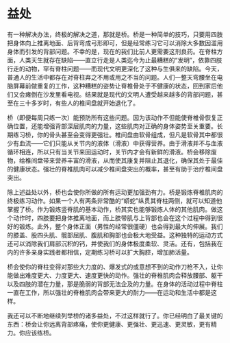 # 益处

有一种解决办法，终极的解决之道，那就是桥。桥是一种简单的技巧，只要用四肢把身体向上推离地面、后背弯成弓形即可，但是经常练习它可以消除大多数因滥用身体而引发的背部问题。不幸的是，现在的我们比前人更需要这剂良药。在脊柱方面，人类天生就存在缺陷——直立行走是人类迄今为止最糟糕的“发明”，依靠四肢行走的动物，罕有脊柱问题——而现代文明更深化了这种与生俱来的缺陷。今天，普通人的生活中都存在对脊柱弃之不用或用之不当的问题。人们一整天弯腰坐在电脑屏幕前做重复的工作，这种糟糕的姿势让脊椎骨处于不健康的状态，回到家后他们又会瘫倒在沙发里看电视。结果就是现代的文明人遭受越来越多的背部问题，甚至在三十多岁时，有些人的椎间盘就开始退化了。

桥（即便每周只练一次）能预防所有这些问题。因为该动作不但能使脊椎骨恢复正确位置，还能增强背部深层肌肉的力量，这些肌肉对正确的身体姿势至关重要。长期练习桥，你的骨头甚至会变得更强壮。椎间盘由软骨组成，但凡是软骨其中都很少有血流——它们只能从关节内的液体（滑液）中获得营养。由于滑液并不与血液循环相连，所以只有当关节来回运动时，关节内才会有新鲜的滑液。桥会移除废物，给椎间盘带来营养丰富的滑液，从而使其康复并阻止其退化，确保其处于最佳的健康状态。强壮的脊椎肌肉可以减少椎间盘突出的概率，甚至有助于治疗椎间盘突出。

除上述益处以外，桥也会使你所做的所有运动更加强劲有力。桥是锻炼脊椎肌肉的终极练习动作。如果一个人有两条非常酷的“蟒蛇”纵贯其脊柱两侧，就可以知道他掌握了桥。作为锻炼竖脊肌的基本动作，桥其实也能够锻炼人体的其他肌肉。做这个动作时，四肢要把身体推离地面，而上肢带肌与上背部也会在这个过程中得到很好的锻炼。此外，整个身体正面（男性的经常很僵硬）也会得到最大的伸展。我们的膝盖、股四头肌、髋部屈肌、腹肌和胸部也会极大地受益。这种独特的运动方式还可以消除我们肩部沉积的钙，并使我们的身体极度柔软、灵活。还有，包括我在内的许多亲身实践者都相信，定期练习桥可以扩大胸腔，增加肺活量。

桥会使你的脊柱变得对那些大力度的、爆发式的或意想不到的动作刀枪不入，让你能做出难度更大、力度更大、速度更快的动作。强壮的脊椎肌肉会释放腰部、躯干以及四肢的潜在力量，那是脆弱的背部无法企及的力量。在身体的活动过程中脊柱一直在工作，所以强壮的脊椎肌肉会带来更大的耐力——在运动和生活中都是这样。

我还可以不断地继续列举桥的诸多益处，不过这样就行了。你已经明白了最关键的东西：桥会让你远离背部疼痛，使你更健康、更强壮、更迅速、更灵敏，更有精力。你应该练桥。
